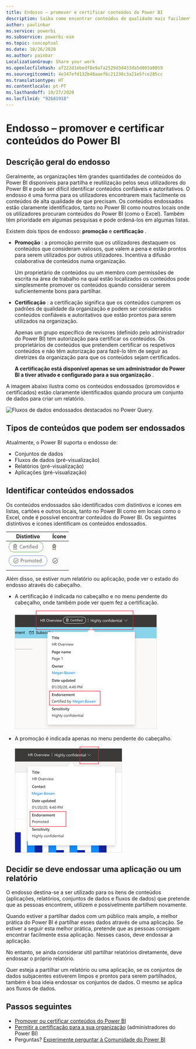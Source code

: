 ```yaml
---
title: Endosso – promover e certificar conteúdos do Power BI
description: Saiba como encontrar conteúdos de qualidade mais facilmente através da promoção ou certificação
author: paulinbar
ms.service: powerbi
ms.subservice: powerbi-eim
ms.topic: conceptual
ms.date: 10/26/2020
ms.author: painbar
LocalizationGroup: Share your work
ms.openlocfilehash: af222d1ebedf8e9afa2529d3d433da5d003a8059
ms.sourcegitcommit: 4e347efd132b48aaef6c21236c3a21e5fce285cc
ms.translationtype: HT
ms.contentlocale: pt-PT
ms.lasthandoff: 10/27/2020
ms.locfileid: "92681918"
---
```

# <a name="endorsement---promoting-and-certifying-power-bi-content"></a>Endosso – promover e certificar conteúdos do Power BI

## <a name="endorsement-overview"></a>Descrição geral do endosso

Geralmente, as organizações têm grandes quantidades de conteúdos do Power BI disponíveis para partilha e reutilização pelos seus utilizadores do Power BI e pode ser difícil identificar conteúdos confiáveis e autoritativos. O endosso é uma forma para os utilizadores encontrarem mais facilmente os conteúdos de alta qualidade de que precisam. Os conteúdos endossados estão claramente identificados, tanto no Power BI como noutros locais onde os utilizadores procuram conteúdos do Power BI (como o Excel). Também têm prioridade em algumas pesquisas e pode ordená-los em algumas listas.

Existem dois tipos de endosso: **promoção** e **certificação** .

* **Promoção** : a promoção permite que os utilizadores destaquem os conteúdos que consideram valiosos, que valem a pena e estão prontos para serem utilizados por outros utilizadores. Incentiva a difusão colaborativa de conteúdos numa organização.

    Um proprietário de conteúdos ou um membro com permissões de escrita na área de trabalho na qual estão localizados os conteúdos pode simplesmente promover os conteúdos quando considerar serem suficientemente bons para partilhar.

* **Certificação** : a certificação significa que os conteúdos cumprem os padrões de qualidade da organização e podem ser considerados conteúdos confiáveis e autoritativos que estão prontos para serem utilizados na organização.

    Apenas um grupo específico de revisores (definido pelo administrador do Power BI) tem autorização para certificar os conteúdos. Os proprietários de conteúdos que pretendem certificar os respetivos conteúdos e não têm autorização para fazê-lo têm de seguir as diretrizes da organização para que os conteúdos sejam certificados.

    **A certificação está disponível apenas se um administrador do Power BI a tiver ativado e configurado para a sua organização** .

A imagem abaixo ilustra como os conteúdos endossados (promovidos e certificados) estão claramente identificados quando procura um conjunto de dados para criar um relatório.

![Fluxos de dados endossados destacados no Power Query.](media/service-endorsement-overview/power-bi-content-endorsement-dataset-select.png)

## <a name="content-types-that-can-be-endorsed"></a>Tipos de conteúdos que podem ser endossados
Atualmente, o Power BI suporta o endosso de:
* Conjuntos de dados
* Fluxos de dados (pré-visualização)
* Relatórios (pré-visualização)
* Aplicações (pré-visualização)

## <a name="identifying-endorsed-content"></a>Identificar conteúdos endossados

Os conteúdos endossados são identificados com distintivos e ícones em listas, cartões e outros locais, tanto no Power BI como em locais como o Excel, onde é possível encontrar conteúdos do Power BI. Os seguintes distintivos e ícones identificam os conteúdos endossados.

|Distintivo|Ícone|
|---------|---------|
|![Captura de ecrã a mostrar o distintivo de certificação.](media/service-endorsement-overview/certified-badge.png)|![Captura de ecrã a mostrar o ícone de certificação.](media/service-endorsement-overview/certified-icon.png)|
|![Captura de ecrã a mostrar o distintivo de promoção.](media/service-endorsement-overview/promoted-badge.png)|![Captura de ecrã a mostrar o ícone de promoção.](media/service-endorsement-overview/promoted-icon.png)|
|||

Além disso, se estiver num relatório ou aplicação, pode ver o estado do endosso através do cabeçalho.
* A certificação é indicada no cabeçalho e no menu pendente do cabeçalho, onde também pode ver quem fez a certificação.

    ![Captura de ecrã a mostrar o distintivo de certificação no cabeçalho de um relatório.](media/service-endorsement-overview/certification-report-header.png)

* A promoção é indicada apenas no menu pendente do cabeçalho.
 
    ![Captura de ecrã a mostrar o distintivo de promoção no cabeçalho de um relatório.](media/service-endorsement-overview/promotion-report-header.png)

## <a name="deciding-whether-to-endorse-an-app-or-a-report"></a>Decidir se deve endossar uma aplicação ou um relatório

O endosso destina-se a ser utilizado para os itens de conteúdos (aplicações, relatórios, conjuntos de dados e fluxos de dados) que pretende que as pessoas encontrem, utilizem e possivelmente partilhem novamente.

Quando estiver a partilhar dados com um público mais amplo, a melhor prática do Power BI é partilhar esses dados através de uma aplicação. Se estiver a seguir esta melhor prática, pretende que as pessoas consigam encontrar facilmente essa aplicação. Nesses casos, deve endossar a aplicação. 

No entanto, se ainda considerar útil partilhar relatórios diretamente, deve endossar o próprio relatório. 

Quer esteja a partilhar um relatório ou uma aplicação, se os conjuntos de dados subjacentes estiverem limpos e prontos para serem partilhados, também é boa ideia endossar os conjuntos de dados. O mesmo se aplica aos fluxos de dados.  

## <a name="next-steps"></a>Passos seguintes

* [Promover ou certificar conteúdos do Power BI](service-endorse-content.md)
* [Permitir a certificação para a sua organização](../admin/service-admin-setup-certification.md) (administradores do Power BI)
* Perguntas? [Experimente perguntar à Comunidade do Power BI](https://community.powerbi.com/)